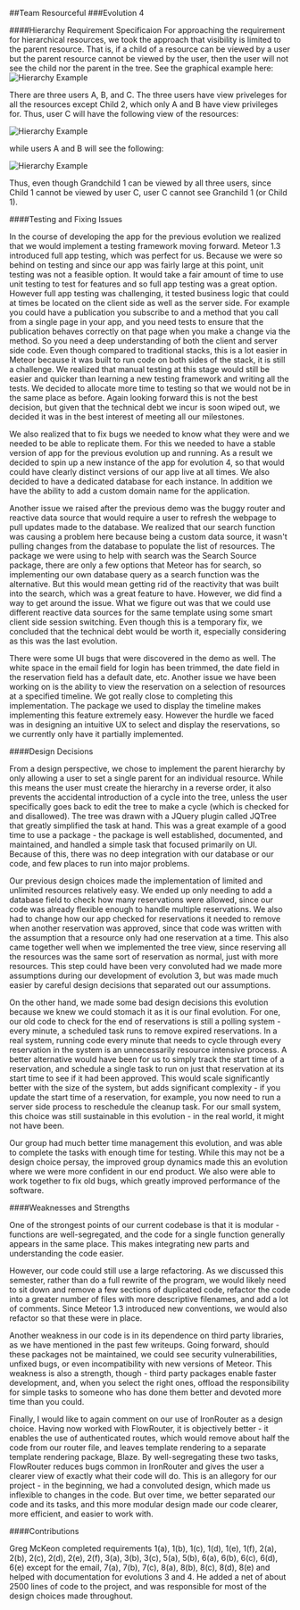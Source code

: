 ##Team Resourceful
###Evolution 4

####Hierarchy Requirement Specificaion
For approaching the requirement for hierarchical resources, we took the approach that visibility is limited to the parent resource. That is, if a child of a resource can be viewed by a user but the parent resource cannot be viewed by the user, then the user will not see the child nor the parent in the tree. See the graphical example here: ![Hierarchy Example](/hierarchy1.png)

There are three users A, B, and C. The three users have view priveleges for all the resources except Child 2, which only A and B have view privileges for. Thus, user C will have the following view of the resources:

![Hierarchy Example](/hierarchy_C.png)

while users A and B will see the following:

![Hierarchy Example](/hierarchy_A_B.png)

Thus, even though Grandchild 1 can be viewed by all three users, since Child 1 cannot be viewed by user C, user C cannot see Granchild 1 (or Child 1).

####Testing and Fixing Issues

In the course of developing the app for the previous evolution we realized that we would implement a testing framework moving forward. Meteor 1.3 introduced full app testing, which was perfect for us. Because we were so behind on testing and since our app was fairly large at this point, unit testing was not a feasible option. It would take a fair amount of time to use unit testing to test for features and so full app testing was a great option. However full app testing was challenging, it tested business logic that could at times be located on the client side as well as the server side. For example you could have a publication you subscribe to and a method that you call from a single page in your app, and you need tests to ensure that the publication behaves correctly on that page when you make a change via the method. So you need a deep understanding of both the client and server side code. Even though compared to traditional stacks, this is a lot easier in Meteor because it was built to run code on both sides of the stack, it is still a challenge. We realized that manual testing at this stage would still be easier and quicker than learning a new testing framework and writing all the tests. We decided to allocate more time to testing so that we would not be in the same place as before. Again looking forward this is not the best decision, but given that the technical debt we incur is soon wiped out, we decided it was in the best interest of meeting all our milestones.  

We also realized that to fix bugs we needed to know what they were and we needed to be able to replicate them. For this we needed to have a stable version of app for the previous evolution up and running. As a result we decided to spin up a new instance of the app for evolution 4, so that would could have clearly distinct versions of our app live at all times. We also decided to have a dedicated database for each instance. In addition we have the ability to add a custom domain name for the application.

Another issue we raised after the previous demo was the buggy router and reactive data source that would require a user to refresh the webpage to pull updates made to the database. We realized that our search function was causing a problem here because being a custom data source, it wasn't pulling changes from the database to populate the list of resources. The package we were using to help with search was the Search Source package, there are only a few options that Meteor has for search, so implementing our own database query as a search function was the alternative. But this would mean getting rid of the reactivity that was built into the search, which was a great feature to have. However, we did find a way to get around the issue. What we figure out was that we could use different reactive data sources for the same template using some smart client side session switching. Even though this is a temporary fix, we concluded that the technical debt would be worth it, especially considering as this was the last evolution.

There were some UI bugs that were discovered in the demo as well. The white space in the email field for login has been trimmed, the date field in the reservation field has a default date, etc. Another issue we have been working on is the ability to view the reservation on a selection of resources at a specified timeline. We got really close to completing this implementation. The package we used to display the timeline makes implementing this feature extremely easy. However the hurdle we faced was in designing an intuitive UX to select and display the reservations, so we currently only have it partially implemented.

####Design Decisions

From a design perspective, we chose to implement the parent hierarchy by only allowing a user to set a single parent for an individual resource.  While this means the user must create the hierarchy in a reverse order, it also prevents the accidental introduction of a cycle into the tree, unless the user specifically goes back to edit the tree to make a cycle (which is checked for and disallowed).  The tree was drawn with a JQuery plugin called JQTree that greatly simplified the task at hand.  This was a great example of a good time to use a package - the package is well established, documented, and maintained, and handled a simple task that focused primarily on UI.  Because of this, there was no deep integration with our database or our code, and few places to run into major problems.

Our previous design choices made the implementation of limited and unlimited resources relatively easy.  We ended up only needing to add a database field to check how many reservations were allowed, since our code was already flexible enough to handle multiple reservations.  We also had to change how our app checked for reservations it needed to remove when another reservation was approved, since that code was written with the assumption that a resource only had one reservation at a time.  This also came together well when we implemented the tree view, since reserving all the resources was the same sort of reservation as normal, just with more resources.  This step could have been very convoluted had we made more assumptions during our development of evolution 3, but was made much easier by careful design decisions that separated out our assumptions.

On the other hand, we made some bad design decisions this evolution because we knew we could stomach it as it is our final evolution.  For one, our old code to check for the end of reservations is still a polling system - every minute, a scheduled task runs to remove expired reservations.  In a real system, running code every minute that needs to cycle through every reservation in the system is an unnecessarily resource intensive process.  A better alternative would have been for us to simply track the start time of a reservation, and schedule a single task to run on just that reservation at its start time to see if it had been approved.  This would scale significantly better with the size of the system, but adds significant complexity - if you update the start time of a reservation, for example, you now need to run a server side process to reschedule the cleanup task.  For our small system, this choice was still sustainable in this evolution - in the real world, it might not have been.

Our group had much better time management this evolution, and was able to complete the tasks with enough time for testing.  While this may not be a design choice persay, the improved group dynamics made this an evolution where we were more confident in our end product.  We also were able to work together to fix old bugs, which greatly improved performance of the software.

####Weaknesses and Strengths

One of the strongest points of our current codebase is that it is modular - functions are well-segregated, and the code for a single function generally appears in the same place.  This makes integrating new parts and understanding the code easier.

However, our code could still use a large refactoring.  As we discussed this semester, rather than do a full rewrite of the program, we would likely need to sit down and remove a few sections of duplicated code, refactor the code into a greater number of files with more descriptive filenames, and add a lot of comments.  Since Meteor 1.3 introduced new conventions, we would also refactor so that these were in place.

Another weakness in our code is in its dependence on third party libraries, as we have mentioned in the past few writeups.  Going forward, should these packages not be maintained, we could see security vulnerabilities, unfixed bugs, or even incompatibility with new versions of Meteor.  This weakness is also a strength, though - third party packages enable faster development, and, when you select the right ones, offload the responsibility for simple tasks to someone who has done them better and devoted more time than you could.  

Finally, I would like to again comment on our use of IronRouter as a design choice.  Having now worked with FlowRouter, it is objectively better - it enables the use of authenticated routes, which would remove about half the code from our router file, and leaves template rendering to a separate template rendering package, Blaze.  By well-segregating these two tasks, FlowRouter reduces bugs common in IronRouter and gives the user a clearer view of exactly what their code will do.  This is an allegory for our project - in the beginning, we had a convoluted design, which made us inflexible to changes in the code.  But over time, we better separated our code and its tasks, and this more modular design made our code clearer, more efficient, and easier to work with.

####Contributions

Greg McKeon completed requirements 1(a), 1(b), 1(c), 1(d), 1(e), 1(f), 2(a), 2(b), 2(c), 2(d), 2(e), 2(f), 3(a), 3(b), 3(c), 5(a), 5(b), 6(a), 6(b), 6(c), 6(d), 6(e) except for the email, 7(a), 7(b), 7(c), 8(a), 8(b), 8(c), 8(d), 8(e) and helped with documentation for evolutions 3 and 4.  He added a net of about 2500 lines of code to the project, and was responsible for most of the design choices made throughout.
